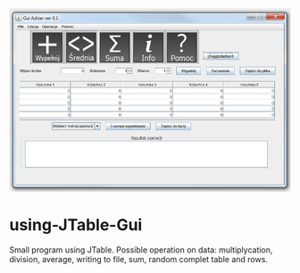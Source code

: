 ![alt text](https://github.com/edenlandpl/using-JTable-Gui/blob/master/GuiJTable.PNG)
# using-JTable-Gui
Small program using JTable. Possible operation on data: multiplycation, division, average, writing to file, sum, random complet table and rows.

